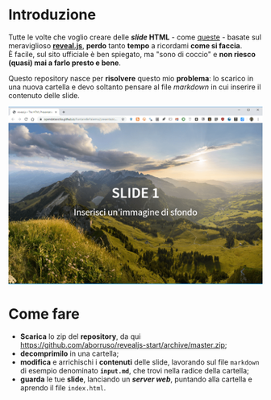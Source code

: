 # Introduzione

Tutte le volte che voglio creare delle ***slide* HTML** - come [queste](https://revealjs.com/) - basate sul meraviglioso [**reveal.js**](https://github.com/hakimel/reveal.js), **perdo** tanto **tempo** a ricordami **come si faccia**.<br>
È facile, sul sito ufficiale è ben spiegato, ma "sono di coccio" e **non riesco (quasi) mai a farlo presto e bene**.

Questo repository nasce per **risolvere** questo mio **problema**: lo scarico in una nuova cartella e devo soltanto pensare al file *markdown* in cui inserire il contenuto delle slide.

[![](./imgs/esempio_01.png)](https://aborruso.github.io/revealjs-start)



# Come fare

- **Scarica** lo zip del **repository**, da qui <https://github.com/aborruso/revealjs-start/archive/master.zip>;
- **decomprimilo** in una cartella;
- **modifica** e arrichischi i **contenuti** delle slide, lavorando sul file `markdown` di esempio denominato **`input.md`**, che trovi nella radice della cartella;
- **guarda** le tue **slide**, lanciando un ***server web***, puntando alla cartella e aprendo il file `index.html`.



